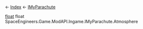 ← [Index](Api-Index) ← [IMyParachute](SpaceEngineers.Game.ModAPI.Ingame.IMyParachute)

[float](System.Single) float SpaceEngineers.Game.ModAPI.Ingame.IMyParachute.Atmosphere